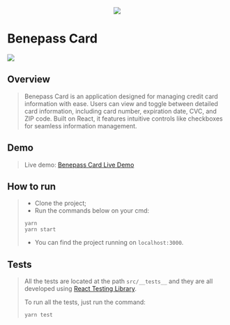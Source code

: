<div align="center">
    <img src="https://cdn.prod.website-files.com/608f33836c9455bca4d4da58/608f4aed3543ac67611cc1ec_Benepass_Logo.png"/>
</div>

# Benepass Card

![](https://i.ibb.co/fNnzKfz/Screenshot-at-Jun-26-03-05-31.png)

## Overview
>
> Benepass Card is an application designed for managing credit card information with ease. Users can view and toggle between detailed card information, including card number, expiration date, CVC, and ZIP code. Built on React, it features intuitive controls like checkboxes for seamless information management.

## Demo
>
> Live demo:
> [Benepass Card Live Demo](https://google.com/)

## How to run

> * Clone the project;
> * Run the commands below on your cmd:
>
> ```
> yarn
> yarn start
> ```
>
> * You can find the project running on `localhost:3000`.

## Tests

> All the tests are located at the path `src/__tests__` and they are all developed using [React Testing Library](https://testing-library.com/docs/react-testing-library/intro/).
>
> To run all the tests, just run the command:
>
> ```
> yarn test
> ```
